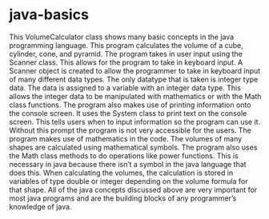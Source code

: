 # java-basics
This VolumeCalculator class shows many basic concepts in the java programming language. This program calculates the volume of a cube, cylinder, cone, and pyramid. 
The program takes in user input using the Scanner class. This allows for the program to take in keyboard input. A Scanner object is created to allow the programmer to take in keyboard input of many different data types. The only datatype that is taken is integer type data. The data is assigned to a variable with an integer data type. This allows the integer data to be manipulated with mathematics or with the Math class functions. 
The program also makes use of printing information onto the console screen. It uses the System class to print text on the console screen. This tells users when to input information so the program can use it. Without this prompt the program is not very accessible for the users.
The program makes use of mathematics in the code. The volumes of many shapes are calculated using mathematical symbols. The program also uses the Math class methods to do operations like power functions. This is necessary in java because there isn’t a symbol in the java language that does this. When calculating the volumes, the calculation is stored in variables of type double or integer depending on the volume formula for that shape.
All of the java concepts discussed above are very important for most java programs and are the building blocks of any programmer’s knowledge of java.
